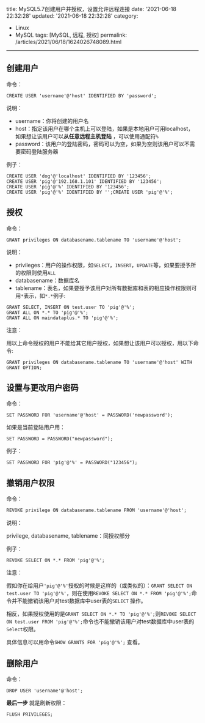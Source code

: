 title: MySQL5.7创建用户并授权，设置允许远程连接
date: '2021-06-18 22:32:28'
updated: '2021-06-18 22:32:28'
category: 
 - Linux
 - MySQL
tags: [MySQL, 远程, 授权]
permalink: /articles/2021/06/18/1624026748089.html
---
## 创建用户

命令：

```mysql
CREATE USER 'username'@'host' IDENTIFIED BY 'password';
```
说明：

- username：你将创建的用户名
- host：指定该用户在哪个主机上可以登陆，如果是本地用户可用localhost，如果想让该用户可以**从任意远程主机登陆** ，可以使用通配符`%`
- password：该用户的登陆密码，密码可以为空，如果为空则该用户可以不需要密码登陆服务器
  
例子：

```mysql
CREATE USER 'dog'@'localhost' IDENTIFIED BY '123456';
CREATE USER 'pig'@'192.168.1.101' IDENTIFIED BY '123456';
CREATE USER 'pig'@'%' IDENTIFIED BY '123456';
CREATE USER 'pig'@'%' IDENTIFIED BY '';CREATE USER 'pig'@'%';
```

## 授权

命令：

```mysql
GRANT privileges ON databasename.tablename TO 'username'@'host';
```

说明：

- privileges：用户的操作权限，如`SELECT`，`INSERT`，`UPDATE`等，如果要授予所的权限则使用`ALL`
- databasename：数据库名
- tablename：表名，如果要授予该用户对所有数据库和表的相应操作权限则可用`*`表示，如`*.*`例子:

```mysql
GRANT SELECT, INSERT ON test.user TO 'pig'@'%';
GRANT ALL ON *.* TO 'pig'@'%';
GRANT ALL ON maindataplus.* TO 'pig'@'%';
```

注意：

用以上命令授权的用户不能给其它用户授权，如果想让该用户可以授权，用以下命令:

```mysql
GRANT privileges ON databasename.tablename TO 'username'@'host' WITH GRANT OPTION;
```

## 设置与更改用户密码

命令：

```mysql
SET PASSWORD FOR 'username'@'host' = PASSWORD('newpassword');
```

如果是当前登陆用户用：

```mysql
SET PASSWORD = PASSWORD("newpassword");
```

例子：

```mysql
SET PASSWORD FOR 'pig'@'%' = PASSWORD("123456");
```

## 撤销用户权限

命令：

```html hljs xml
REVOKE privilege ON databasename.tablename FROM 'username'@'host';
```

说明：

privilege, databasename, tablename：同授权部分

例子：

```mysql
REVOKE SELECT ON *.* FROM 'pig'@'%';
```

注意：

假如你在给用户`'pig'@'%'`授权的时候是这样的（或类似的）：`GRANT SELECT ON test.user TO 'pig'@'%'`，则在使用`REVOKE SELECT ON *.* FROM 'pig'@'%';`命令并不能撤销该用户对test数据库中user表的`SELECT` 操作。

相反，如果授权使用的是`GRANT SELECT ON *.* TO 'pig'@'%';`则`REVOKE SELECT ON test.user FROM 'pig'@'%';`命令也不能撤销该用户对test数据库中user表的`Select`权限。

具体信息可以用命令`SHOW GRANTS FOR 'pig'@'%';` 查看。

## 删除用户

命令：

```mysql
DROP USER 'username'@'host';
```

**最后一步** 就是刷新权限：

```mysql
FLUSH PRIVILEGES;
```

